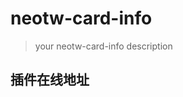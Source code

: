 # neotw-card-info

> your neotw-card-info description

## 插件在线地址

<TwPlugin name="neotw-card-info" />
	
